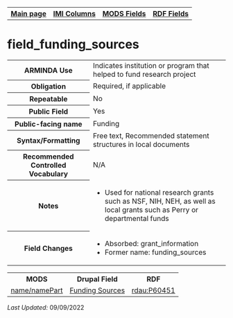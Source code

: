 <!DOCTYPE html>
<html>

<body>
<table style="width:100%">
  <tr>
    <th><a href="index.md">Main page</a></th>
	<th><a href="IMI.md">IMI Columns</a></th>
    <th><a href="MODS.md">MODS Fields</a></th>
    <th><a href="RDF.md">RDF Fields</a></th>
  </tr>
</table>

<h1>field_funding_sources</h1>
<table>
<tr>
	<th>ARMINDA Use</th>
	<td>Indicates institution or program that helped to fund research project</td>
</tr>
<tr>
	<th>Obligation</th>
	<td>Required, if applicable</td>
</tr>
<tr>
	<th>Repeatable</th>
	<td>No</td>
</tr>
<tr>
	<th>Public Field</th>
	<td>Yes</td>
</tr>
<tr>
	<th>Public-facing name</th>
	<td>Funding</td>
</tr>
<tr>
	<th>Syntax/Formatting</th>
	<td>Free text, Recommended statement structures in local documents</td>
</tr>
<tr>
	<th>Recommended Controlled Vocabulary</th>
	<td>N/A</td>
</tr>
<tr>
	<th>Notes</th>
	<td>
		<ul>
			<li>Used for national research grants such as NSF, NIH, NEH, as well as local grants such as Perry or departmental funds</li>
		</ul>
	</td>
</tr>
<tr>
	<th>Field Changes</th>
	<td>
		<ul>
			<li>Absorbed: grant_information</li>
			<li>Former name: funding_sources</li>
		</ul>
	</td>
</tr>
</table>
<table>
	<tr>
		<th>MODS</th>
		<th>Drupal Field</th>
		<th>RDF</th>
	</tr>
	<tr>
		<td><a href="mods.name.md">name/namePart</a></td> 
		<td><a href="DrupalFields.md#Funding-Sources">Funding Sources</a></td>
		<td><a href="rdf.rdau.p60451.md">rdau:P60451</a></td>
	</tr>
</table>
<p><i>Last Updated: </i>09/09/2022</p>
</body>
</html>
